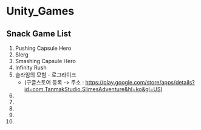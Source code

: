 # Unity_Games

## Snack Game List

1. Pushing Capsule Hero
2. Slerg
3. Smashing Capsule Hero
4. Infinity Rush
5. 슬라임의 모험 - 로그라이크 
   - (구글스토어 등록 -> 주소 : https://play.google.com/store/apps/details?id=com.TanmakStudio.SlimesAdventure&hl=ko&gl=US)
6. 
7. 
8. 
9. 
10. 
